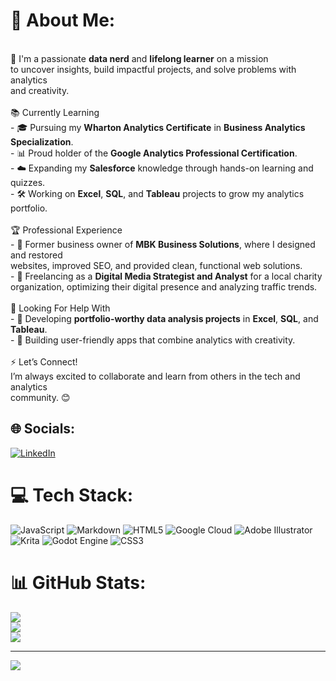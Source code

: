 # 💫 About Me:
<br>👋 I'm a passionate **data nerd** and **lifelong learner** on a mission <br>to uncover insights, build impactful projects, and solve problems with analytics<br>and creativity. <br><br>📚 Currently Learning  <br>- 🎓 Pursuing my **Wharton Analytics Certificate** in **Business Analytics Specialization**.  <br>- 📊 Proud holder of the **Google Analytics Professional Certification**.  <br>- ☁️ Expanding my **Salesforce** knowledge through hands-on learning and quizzes.  <br>- 🛠️ Working on **Excel**, **SQL**, and **Tableau** projects to grow my analytics portfolio.  <br><br>🏆 Professional Experience  <br>- 💼 Former business owner of **MBK Business Solutions**, where I designed and restored<br>websites, improved SEO, and provided clean, functional web solutions.  <br>- 🎯 Freelancing as a **Digital Media Strategist and Analyst** for a local charity <br>organization, optimizing their digital presence and analyzing traffic trends.  <br><br> 🤝 Looking For Help With  <br>- 🚧 Developing **portfolio-worthy data analysis projects** in **Excel**, **SQL**, and<br>**Tableau**.  <br>- 🔧 Building user-friendly apps that combine analytics with creativity.  <br><br>⚡ Let’s Connect!  <br>I’m always excited to collaborate and learn from others in the tech and analytics<br>community. 😊  


## 🌐 Socials:
[![LinkedIn](https://img.shields.io/badge/LinkedIn-%230077B5.svg?logo=linkedin&logoColor=white)](https://linkedin.com/in/lmwaddell) 

# 💻 Tech Stack:
![JavaScript](https://img.shields.io/badge/javascript-%23323330.svg?style=for-the-badge&logo=javascript&logoColor=%23F7DF1E) ![Markdown](https://img.shields.io/badge/markdown-%23000000.svg?style=for-the-badge&logo=markdown&logoColor=white) ![HTML5](https://img.shields.io/badge/html5-%23E34F26.svg?style=for-the-badge&logo=html5&logoColor=white) ![Google Cloud](https://img.shields.io/badge/GoogleCloud-%234285F4.svg?style=for-the-badge&logo=google-cloud&logoColor=white) ![Adobe Illustrator](https://img.shields.io/badge/adobe%20illustrator-%23FF9A00.svg?style=for-the-badge&logo=adobe%20illustrator&logoColor=white) ![Krita](https://img.shields.io/badge/Krita-203759?style=for-the-badge&logo=krita&logoColor=EEF37B) ![Godot Engine](https://img.shields.io/badge/GODOT-%23FFFFFF.svg?style=for-the-badge&logo=godot-engine) ![CSS3](https://img.shields.io/badge/css3-%231572B6.svg?style=for-the-badge&logo=css3&logoColor=white)
# 📊 GitHub Stats:
![](https://github-readme-stats.vercel.app/api?username=LinetteMitchell&theme=dark&hide_border=false&include_all_commits=true&count_private=true)<br/>
![](https://github-readme-streak-stats.herokuapp.com/?user=LinetteMitchell&theme=dark&hide_border=false)<br/>
![](https://github-readme-stats.vercel.app/api/top-langs/?username=LinetteMitchell&theme=dark&hide_border=false&include_all_commits=true&count_private=true&layout=compact)

---
[![](https://visitcount.itsvg.in/api?id=LinetteMitchell&icon=0&color=0)](https://visitcount.itsvg.in)

<!-- Proudly created with GPRM ( https://gprm.itsvg.in ) -->
